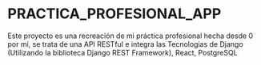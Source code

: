 # PRACTICA_PROFESIONAL_APP
Este proyecto es una recreación de mi práctica profesional hecha desde 0 por mí, se trata de una API RESTful e integra las Tecnologias de Django (Utilizando la biblioteca Django REST Framework), React, PostgreSQL 
